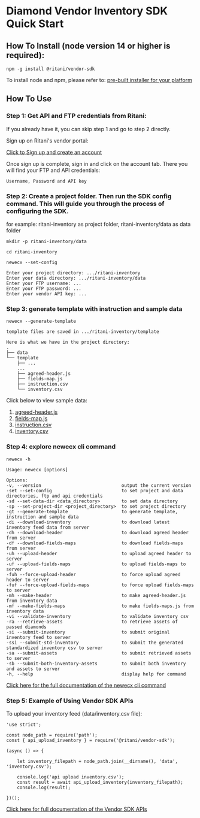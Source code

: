 # Diamond Vendor Inventory SDK Quick Start

## How To Install (node version 14 or higher is required):

    npm -g install @ritani/vendor-sdk

To install node and npm, please refer to: <a href="https://nodejs.org/en/download/">pre-built installer for your platform</a>

## How To Use

### Step 1: Get API and FTP credentials from Ritani:

If you already have it, you can skip step 1 and go to step 2 directly.

Sign up on Ritani's vendor portal:

<a href="https://vendor-portal.ritani.com/vendor/signup">Click to Sign up and create an account</a>

Once sign up is complete, sign in and click on the account tab. There you will find your FTP and API credentials:

    Username, Password and API key

### Step 2: Create a project folder. Then run the SDK config command. This will guide you through the process of configuring the SDK.

for example: ritani-inventory as project folder, ritani-inventory/data as data folder

    mkdir -p ritani-inventory/data

    cd ritani-inventory

    newecx --set-config

    Enter your project directory: .../ritani-inventory
    Enter your data directory: .../ritani-inventory/data
    Enter your FTP username: ...
    Enter your FTP password: ...
    Enter your vendor API key: ...

### Step 3: generate template with instruction and sample data

    newecx --generate-template

    template files are saved in .../ritani-inventory/template

    Here is what we have in the project directory:
    .
    ├── data
    └── template
        ├── ...
        ...
        ├── agreed-header.js
        ├── fields-map.js
        ├── instruction.csv
        └── inventory.csv

Click below to view sample data:

1. <a href="/doc/agreed-header.js">agreed-header.js</a>
2. <a href="/doc/fields-map.js">fields-map.js</a>
3. <a href="/doc/instruction.csv">instruction.csv</a>
4. <a href="/doc/inventory.csv">inventory.csv</a>

### Step 4: explore newecx cli command

    newecx -h

    Usage: newecx [options]

    Options:
    -v, --version                              output the current version
    -set --set-config                          to set project and data directories, ftp and api credentials
    -sd --set-data-dir <data_directory>        to set data directory
    -sp --set-project-dir <project_directory>  to set project directory
    -gt --generate-template                    to generate template, instruction and sample data
    -di --download-inventory                   to download latest inventory feed data from server
    -dh --download-header                      to download agreed header from server
    -df --download-fields-maps                 to download fields-maps from server
    -uh --upload-header                        to upload agreed header to server
    -uf --upload-fields-maps                   to upload fields-maps to server
    -fuh --force-upload-header                 to force upload agreed header to server
    -fuf --force-upload-fields-maps            to force upload fields-maps to server
    -mh --make-header                          to make agreed-header.js from inventory data
    -mf --make-fields-maps                     to make fields-maps.js from inventory data
    -vi --validate-inventory                   to validate inventory csv
    -ra --retrieve-assets                      to retrieve assets of passed diamonds
    -si --submit-inventory                     to submit original inventory feed to server
    -ssi --submit-std-inventory                to submit the generated standardized inventory csv to server
    -sa --submit-assets                        to submit retrieved assets to server
    -sb --submit-both-inventory-assets         to submit both inventory and assets to server
    -h, --help                                 display help for command

<a href="/doc/use-newecx-cli.md">Click here for the full documentation of the newecx cli command</a>

### Step 5: Example of Using Vendor SDK APIs

To upload your inventory feed (data/inventory.csv file):

    'use strict';

    const node_path = require('path');
    const { api_upload_inventory } = require('@ritani/vendor-sdk');

    (async () => {

        let inventory_filepath = node_path.join(__dirname(), 'data', 'inventory.csv');

        console.log('api upload inventory.csv');
        const result = await api_upload_inventory(inventory_filepath);
        console.log(result);

    })();

<a href="/doc/vender-sdk-apis.md">Click here for full documentation of the Vendor SDK APIs</a>
